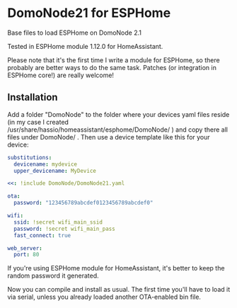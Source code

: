 # DomoNode21 for ESPHome

Base files to load ESPHome on DomoNode 2.1

Tested in ESPHome module 1.12.0 for HomeAssistant.

Please note that it's the first time I write a module for ESPHome, so there
probably are better ways to do the same task. Patches (or integration in
ESPHome core!) are really welcome!

## Installation

Add a folder "DomoNode" to the folder where your devices yaml files reside (in
my case I created /usr/share/hassio/homeassistant/esphome/DomoNode/ ) and copy
there all files under DomoNode/ . Then use a device template like this for your
device:

```yaml
substitutions:
  devicename: mydevice
  upper_devicename: MyDevice

<<: !include DomoNode/DomoNode21.yaml

ota:
  password: "123456789abcdef0123456789abcdef0"

wifi:
  ssid: !secret wifi_main_ssid
  password: !secret wifi_main_pass
  fast_connect: true

web_server:
  port: 80
```

If you're using ESPHome module for HomeAssistant, it's better to keep the random
password it generated.

Now you can compile and install as usual. The first time you'll have to load it
via serial, unless you already loaded another OTA-enabled bin file.
